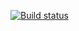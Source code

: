 [![Build status](https://ci.appveyor.com/api/projects/status/kuj4w3h88b3an92m?svg=true)](https://ci.appveyor.com/project/la-chispa/ajs-homework-8-map-c4spj)
